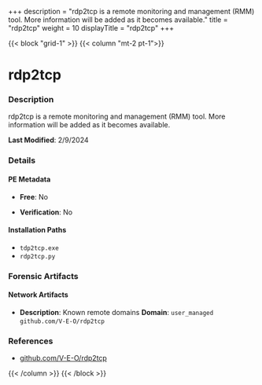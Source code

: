 +++
description = "rdp2tcp is a remote monitoring and management (RMM) tool. More information will be added as it becomes available."
title = "rdp2tcp"
weight = 10
displayTitle = "rdp2tcp"
+++


{{< block "grid-1" >}}
{{< column "mt-2 pt-1">}}

# rdp2tcp


### Description

rdp2tcp is a remote monitoring and management (RMM) tool. More information will be added as it becomes available.



**Last Modified**: 2/9/2024

### Details


#### PE Metadata


- **Free**: No

- **Verification**: No




#### Installation Paths
- `tdp2tcp.exe`
- `rdp2tcp.py`

### Forensic Artifacts




#### Network Artifacts

- **Description**: Known remote domains
  **Domain**: `user_managed` `github.com/V-E-O/rdp2tcp`





### References
- [github.com/V-E-O/rdp2tcp](github.com/V-E-O/rdp2tcp)



{{< /column >}}
{{< /block >}}
